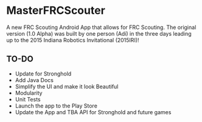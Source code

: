 # MasterFRCScouter
A new FRC Scouting Android App that allows for FRC Scouting.
The original version (1.0 Alpha) was built by one person (Adi) in the three days leading up to the 2015 Indiana Robotics Invitational (2015IRI)!

## TO-DO
* Update for Stronghold
* Add Java Docs
* Simplify the UI and make it look Beautiful
* Modularity
* Unit Tests
* Launch the app to the Play Store
* Update the App and TBA API for Stronghold and future games
